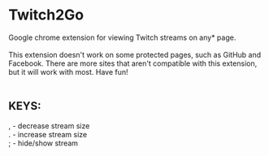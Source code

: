 # Twitch2Go
Google chrome extension for viewing Twitch streams on any* page.
<br/><br/>
This extension doesn't work on some protected pages, such as GitHub and Facebook. There are more sites that aren't compatible with this extension, but it will work with most. Have fun!
<br/><br/>
## KEYS:<br/>
, - decrease stream size<br/>
. - increase stream size<br/>
; - hide/show stream
